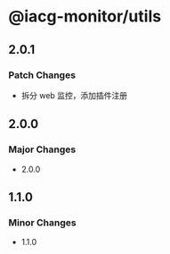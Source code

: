 # @iacg-monitor/utils

## 2.0.1

### Patch Changes

- 拆分 web 监控，添加插件注册

## 2.0.0

### Major Changes

- 2.0.0

## 1.1.0

### Minor Changes

- 1.1.0

